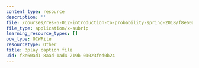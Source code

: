 ```yaml
---
content_type: resource
description: ''
file: /courses/res-6-012-introduction-to-probability-spring-2018/f8e60ad18aad1ad4219b01023fed0b24_iQ2edOqEQAs.srt
file_type: application/x-subrip
learning_resource_types: []
ocw_type: OCWFile
resourcetype: Other
title: 3play caption file
uid: f8e60ad1-8aad-1ad4-219b-01023fed0b24
---
```


